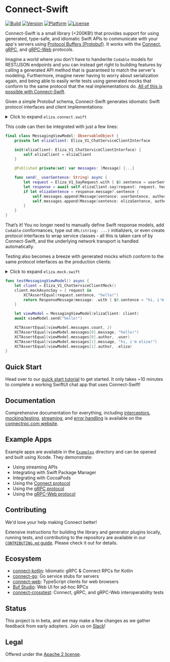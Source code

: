 Connect-Swift
=============

[![Build](https://github.com/bufbuild/connect-swift/actions/workflows/ci.yaml/badge.svg?branch=main)](https://github.com/bufbuild/connect-swift/actions/workflows/ci.yaml)
[![Version](https://img.shields.io/cocoapods/v/Connect-Swift.svg?style=flat)](https://cocoapods.org/pods/Connect-Swift)
[![Platform](https://img.shields.io/cocoapods/p/Connect-Swift.svg?style=flat)](https://cocoapods.org/pods/Connect-Swift)
[![License](https://img.shields.io/cocoapods/l/Connect-Swift.svg?style=flat)](https://cocoapods.org/pods/Connect-Swift)

Connect-Swift is a small library (<200KB!) that provides support for using
generated,
type-safe, and idiomatic Swift APIs to communicate with your app's servers
using [Protocol Buffers (Protobuf)][protobuf]. It works with the
[Connect][connect-protocol], [gRPC][grpc-protocol], and
[gRPC-Web][grpc-web-protocol] protocols.

Imagine a world where
you don't have to handwrite `Codable` models for REST/JSON endpoints
and you can instead get right to building features by calling a generated
API method that is guaranteed to match the server's modeling. Furthermore,
imagine never having to worry about serialization again, and being able to
easily write tests using generated mocks that conform to the same protocol
that the real implementations do.
[All of this is possible with Connect-Swift][blog].

Given a simple Protobuf schema, Connect-Swift generates idiomatic Swift
protocol interfaces and client implementations:

<details><summary>Click to expand <code>eliza.connect.swift</code></summary>

```swift
public protocol Eliza_V1_ChatServiceClientInterface {
    func say(request: Eliza_V1_SayRequest, headers: Headers)
        async -> ResponseMessage<Eliza_V1_SayResponse>
}

public final class Eliza_V1_ChatServiceClient: Eliza_V1_ChatServiceClientInterface {
    private let client: ProtocolClientInterface

    public init(client: ProtocolClientInterface) {
        self.client = client
    }

    public func say(request: Eliza_V1_SayRequest, headers: Headers = [:])
        async -> ResponseMessage<Eliza_V1_SayResponse>
    {
        return await self.client.unary(path: "buf.connect.demo.eliza.v1.ElizaService/Say", request: request, headers: headers)
    }
}
```

</details>

This code can then be integrated with just a few lines:

```swift
final class MessagingViewModel: ObservableObject {
    private let elizaClient: Eliza_V1_ChatServiceClientInterface

    init(elizaClient: Eliza_V1_ChatServiceClientInterface) {
        self.elizaClient = elizaClient
    }

    @Published private(set) var messages: [Message] {...}

    func send(_ userSentence: String) async {
        let request = Eliza_V1_SayRequest.with { $0.sentence = userSentence }
        let response = await self.elizaClient.say(request: request, headers: [:])
        if let elizaSentence = response.message?.sentence {
            self.messages.append(Message(sentence: userSentence, author: .user))
            self.messages.append(Message(sentence: elizaSentence, author: .eliza))
        }
    }
}
```

That’s it! You no longer need to manually define Swift response models,
add `Codable` conformances, type out `URL(string: ...)` initializers,
or even create protocol interfaces to wrap service classes - all this is taken
care of by Connect-Swift, and the underlying network transport is
handled automatically.

Testing also becomes a breeze with generated mocks which conform to the same
protocol interfaces as the production clients:

<details><summary>Click to expand <code>eliza.mock.swift</code></summary>

```swift
open class Eliza_V1_ChatServiceClientMock: Eliza_V1_ChatServiceClientInterface {
    public var mockAsyncSay = { (_: Eliza_V1_SayRequest) -> ResponseMessage<Eliza_V1_Response> in .init(message: .init()) }

    open func say(request: Eliza_V1_SayRequest, headers: Headers = [:])
        async -> ResponseMessage<Eliza_V1_SayResponse>
    {
        return self.mockAsyncSay(request)
    }
}
```

</details>

```swift
func testMessagingViewModel() async {
    let client = Eliza_V1_ChatServiceClientMock()
    client.mockAsyncSay = { request in
        XCTAssertEqual(request.sentence, "hello!")
        return ResponseMessage(message: .with { $0.sentence = "hi, i'm eliza!" })
    }

    let viewModel = MessagingViewModel(elizaClient: client)
    await viewModel.send("hello!")

    XCTAssertEqual(viewModel.messages.count, 2)
    XCTAssertEqual(viewModel.messages[0].message, "hello!")
    XCTAssertEqual(viewModel.messages[0].author, .user)
    XCTAssertEqual(viewModel.messages[1].message, "hi, i'm eliza!")
    XCTAssertEqual(viewModel.messages[1].author, .eliza)
}
```

## Quick Start

Head over to our [quick start tutorial][getting-started] to get started.
It only takes ~10 minutes to complete
a working SwiftUI chat app that uses Connect-Swift!

## Documentation

Comprehensive documentation for everything, including
[interceptors][interceptors], [mocking/testing][testing],
[streaming][streaming], and [error handling][error-handling]
is available on the [connectrpc.com website][getting-started].

## Example Apps

Example apps are available in the [`Examples`](./Examples)
directory and can be opened and built using Xcode. They demonstrate:

- Using streaming APIs
- Integrating with Swift Package Manager
- Integrating with CocoaPods
- Using the [Connect protocol][connect-protocol]
- Using the [gRPC protocol][grpc-protocol]
- Using the [gRPC-Web protocol][grpc-web-protocol]

## Contributing

We'd love your help making Connect better!

Extensive instructions for building the library and generator plugins locally,
running tests, and contributing to the repository are available in our
[`CONTRIBUTING.md` guide](./.github/CONTRIBUTING.md). Please check it out
for details.

## Ecosystem

- [connect-kotlin][connect-kotlin]: Idiomatic gRPC & Connect RPCs for Kotlin
- [connect-go][connect-go]: Go service stubs for servers
- [connect-web][connect-web]: TypeScript clients for web browsers
- [Buf Studio][buf-studio]: Web UI for ad-hoc RPCs
- [connect-crosstest][connect-crosstest]: Connect, gRPC, and gRPC-Web
  interoperability tests

## Status

This project is in beta, and we may make a few changes as we gather feedback
from early adopters. Join us on [Slack][slack]!

## Legal

Offered under the [Apache 2 license](./LICENSE).

[blog]: https://buf.build/blog/announcing-connect-swift
[buf-studio]: https://buf.build/studio
[connect-crosstest]: https://github.com/connectrpc/connect-crosstest
[connect-go]: https://github.com/connectrpc/connect-go
[connect-kotlin]: https://github.com/connectrpc/connect-kotlin
[connect-protocol]: https://connectrpc.com/docs/protocol
[connect-web]: https://www.npmjs.com/package/@bufbuild/connect-web
[error-handling]: https://connectrpc.com/docs/swift/errors
[getting-started]: https://connectrpc.com/docs/swift/getting-started
[grpc-protocol]: https://github.com/grpc/grpc/blob/master/doc/PROTOCOL-HTTP2.md
[grpc-web-protocol]: https://github.com/grpc/grpc/blob/master/doc/PROTOCOL-WEB.md
[interceptors]: https://connectrpc.com/docs/swift/interceptors
[protobuf]: https://developers.google.com/protocol-buffers
[slack]: https://buf.build/links/slack
[streaming]: https://connectrpc.com/docs/swift/using-clients#using-generated-clients
[swift-pm-integration]: https://connectrpc.com/docs/swift/getting-started#add-the-connect-swift-package
[testing]: https://connectrpc.com/docs/swift/testing

